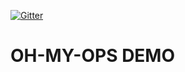 [![Gitter](https://badges.gitter.im/oh-my-ops/community.svg)](https://gitter.im/oh-my-ops/community?utm_source=badge&utm_medium=badge&utm_campaign=pr-badge)

OH-MY-OPS DEMO
==